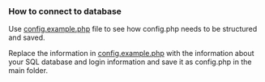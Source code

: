 ### How to connect to database

Use [config.example.php](https://github.com/epulke/toDoApp/blob/main/config.example.php) file to see how config.php needs to be structured and saved.

Replace the information in [config.example.php](https://github.com/epulke/toDoApp/blob/main/config.example.php) with the information about your SQL database and login information and save it as config.php in the main folder.
